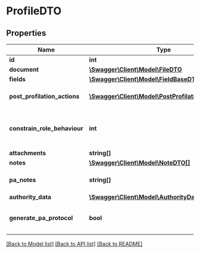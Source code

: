 # ProfileDTO

## Properties
Name | Type | Description | Notes
------------ | ------------- | ------------- | -------------
**id** | **int** | Identifier | [optional] 
**document** | [**\Swagger\Client\Model\FileDTO**](FileDTO.md) | File data | [optional] 
**fields** | [**\Swagger\Client\Model\FieldBaseDTO[]**](FieldBaseDTO.md) | Fields | [optional] 
**post_profilation_actions** | [**\Swagger\Client\Model\PostProfilationActionDTO[]**](PostProfilationActionDTO.md) | Post Profilation Actions | [optional] 
**constrain_role_behaviour** | **int** | Possible values:  0: None  1: ForceInsert  2: State | [optional] 
**attachments** | **string[]** | Attachments | [optional] 
**notes** | [**\Swagger\Client\Model\NoteDTO[]**](NoteDTO.md) | Notes | [optional] 
**pa_notes** | **string[]** | Public Amministration Notes | [optional] 
**authority_data** | [**\Swagger\Client\Model\AuthorityDataDTO**](AuthorityDataDTO.md) | Authority Data | [optional] 
**generate_pa_protocol** | **bool** | Defines if a protocol has been generated | [optional] 

[[Back to Model list]](../README.md#documentation-for-models) [[Back to API list]](../README.md#documentation-for-api-endpoints) [[Back to README]](../README.md)


